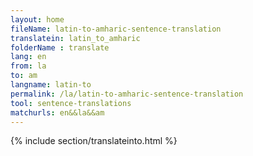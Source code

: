 ```yaml
---
layout: home
fileName: latin-to-amharic-sentence-translation
translatein: latin_to_amharic
folderName : translate
lang: en
from: la
to: am
langname: latin-to
permalink: /la/latin-to-amharic-sentence-translation
tool: sentence-translations
matchurls: en&&la&&am
---
```

{% include section/translateinto.html %}
